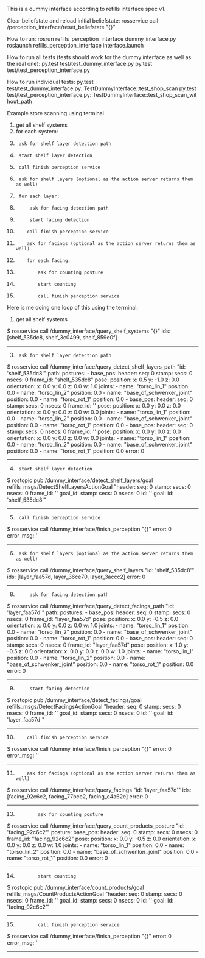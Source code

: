 This is a dummy interface according to refills interface spec v1.

Clear beliefstate and reload initial beliefstate:
rosservice call /perception_interface/reset_beliefstate "{}"

How to run:
rosrun refills_perception_interface dummy_interface.py
roslaunch refills_perception_interface interface.launch

How to run all tests (tests should work for the dummy interface as well as the real one):
py.test test/test_dummy_interface.py
py.test test/test_perception_interface.py

How to run individual tests:
py.test test/test_dummy_interface.py::TestDummyInterface::test_shop_scan
py.test test/test_perception_interface.py::TestDummyInterface::test_shop_scan_without_path

Example store scanning using terminal

1. get all shelf systems
2. for each system:
3.		ask for shelf layer detection path
4. 		start shelf layer detection
5. 		call finish perception service
6.		ask for shelf layers (optional as the action server returns them as well)
7.		for each layer:
8.			ask for facing detection path
9.			start facing detection
10.			call finish perception service
11.			ask for facings (optional as the action server returns them as well)
12.			for each facing:
13.				ask for counting posture
14.				start counting
15.				call finish perception service


Here is me doing one loop of this using the terminal:

1. get all shelf systems

$ rosservice call /dummy_interface/query_shelf_systems "{}" 
ids: [shelf_535dc8, shelf_3c0499, shelf_859e0f]

------------------------------------------------------------------------------------------------

3.		ask for shelf layer detection path

$ rosservice call /dummy_interface/query_detect_shelf_layers_path "id: 'shelf_535dc8'" 
path: 
  postures: 
    - 
      base_pos: 
        header: 
          seq: 0
          stamp: 
            secs: 0
            nsecs:         0
          frame_id: "shelf_535dc8"
        pose: 
          position: 
            x: 0.5
            y: -1.0
            z: 0.0
          orientation: 
            x: 0.0
            y: 0.0
            z: 0.0
            w: 1.0
      joints: 
        - 
          name: "torso_lin_1"
          position: 0.0
        - 
          name: "torso_lin_2"
          position: 0.0
        - 
          name: "base_of_schwenker_joint"
          position: 0.0
        - 
          name: "torso_rot_1"
          position: 0.0
    - 
      base_pos: 
        header: 
          seq: 0
          stamp: 
            secs: 0
            nsecs:         0
          frame_id: ''
        pose: 
          position: 
            x: 0.0
            y: 0.0
            z: 0.0
          orientation: 
            x: 0.0
            y: 0.0
            z: 0.0
            w: 0.0
      joints: 
        - 
          name: "torso_lin_1"
          position: 0.0
        - 
          name: "torso_lin_2"
          position: 0.0
        - 
          name: "base_of_schwenker_joint"
          position: 0.0
        - 
          name: "torso_rot_1"
          position: 0.0
    - 
      base_pos: 
        header: 
          seq: 0
          stamp: 
            secs: 0
            nsecs:         0
          frame_id: ''
        pose: 
          position: 
            x: 0.0
            y: 0.0
            z: 0.0
          orientation: 
            x: 0.0
            y: 0.0
            z: 0.0
            w: 0.0
      joints: 
        - 
          name: "torso_lin_1"
          position: 0.0
        - 
          name: "torso_lin_2"
          position: 0.0
        - 
          name: "base_of_schwenker_joint"
          position: 0.0
        - 
          name: "torso_rot_1"
          position: 0.0
error: 0

------------------------------------------------------------------------------------------------

4. 		start shelf layer detection

$ rostopic pub /dummy_interface/detect_shelf_layers/goal refills_msgs/DetectShelfLayersActionGoal "header:
  seq: 0
  stamp:
    secs: 0
    nsecs: 0
  frame_id: ''
goal_id:
  stamp:
    secs: 0
    nsecs: 0
  id: ''
goal:
  id: 'shelf_535dc8'" 

------------------------------------------------------------------------------------------------

5. 		call finish perception service

$ rosservice call /dummy_interface/finish_perception "{}" 
error: 0
error_msg: ''

------------------------------------------------------------------------------------------------

6.		ask for shelf layers (optional as the action server returns them as well)

$ rosservice call /dummy_interface/query_shelf_layers "id: 'shelf_535dc8'" 
ids: [layer_faa57d, layer_36ce70, layer_3accc2]
error: 0

------------------------------------------------------------------------------------------------

8.			ask for facing detection path

$ rosservice call /dummy_interface/query_detect_facings_path "id: 'layer_faa57d'" 
path: 
  postures: 
    - 
      base_pos: 
        header: 
          seq: 0
          stamp: 
            secs: 0
            nsecs:         0
          frame_id: "layer_faa57d"
        pose: 
          position: 
            x: 0.0
            y: -0.5
            z: 0.0
          orientation: 
            x: 0.0
            y: 0.0
            z: 0.0
            w: 1.0
      joints: 
        - 
          name: "torso_lin_1"
          position: 0.0
        - 
          name: "torso_lin_2"
          position: 0.0
        - 
          name: "base_of_schwenker_joint"
          position: 0.0
        - 
          name: "torso_rot_1"
          position: 0.0
    - 
      base_pos: 
        header: 
          seq: 0
          stamp: 
            secs: 0
            nsecs:         0
          frame_id: "layer_faa57d"
        pose: 
          position: 
            x: 1.0
            y: -0.5
            z: 0.0
          orientation: 
            x: 0.0
            y: 0.0
            z: 0.0
            w: 1.0
      joints: 
        - 
          name: "torso_lin_1"
          position: 0.0
        - 
          name: "torso_lin_2"
          position: 0.0
        - 
          name: "base_of_schwenker_joint"
          position: 0.0
        - 
          name: "torso_rot_1"
          position: 0.0
error: 0

------------------------------------------------------------------------------------------------

9.			start facing detection

$ rostopic pub /dummy_interface/detect_facings/goal refills_msgs/DetectFacingsActionGoal "header:
  seq: 0
  stamp:
    secs: 0
    nsecs: 0
  frame_id: ''
goal_id:
  stamp:
    secs: 0
    nsecs: 0
  id: ''
goal:
  id: 'layer_faa57d'"

------------------------------------------------------------------------------------------------

10.			call finish perception service

$ rosservice call /dummy_interface/finish_perception "{}" 
error: 0
error_msg: ''

------------------------------------------------------------------------------------------------

11.			ask for facings (optional as the action server returns them as well)

$ rosservice call /dummy_interface/query_facings "id: 'layer_faa57d'" 
ids: [facing_92c6c2, facing_77bce2, facing_c4a62e]
error: 0

------------------------------------------------------------------------------------------------

13.				ask for counting posture

$ rosservice call /dummy_interface/query_count_products_posture "id: 'facing_92c6c2'" 
posture: 
  base_pos: 
    header: 
      seq: 0
      stamp: 
        secs: 0
        nsecs:         0
      frame_id: "facing_92c6c2"
    pose: 
      position: 
        x: 0.0
        y: -0.5
        z: 0.0
      orientation: 
        x: 0.0
        y: 0.0
        z: 0.0
        w: 1.0
  joints: 
    - 
      name: "torso_lin_1"
      position: 0.0
    - 
      name: "torso_lin_2"
      position: 0.0
    - 
      name: "base_of_schwenker_joint"
      position: 0.0
    - 
      name: "torso_rot_1"
      position: 0.0
error: 0

------------------------------------------------------------------------------------------------

14.				start counting

$ rostopic pub /dummy_interface/count_products/goal refills_msgs/CountProductsActionGoal "header:
  seq: 0
  stamp:
    secs: 0
    nsecs: 0
  frame_id: ''
goal_id:
  stamp:
    secs: 0
    nsecs: 0
  id: ''
goal:
  id: 'facing_92c6c2'" 

------------------------------------------------------------------------------------------------

15.				call finish perception service

$ rosservice call /dummy_interface/finish_perception "{}" 
error: 0
error_msg: ''

------------------------------------------------------------------------------------------------
